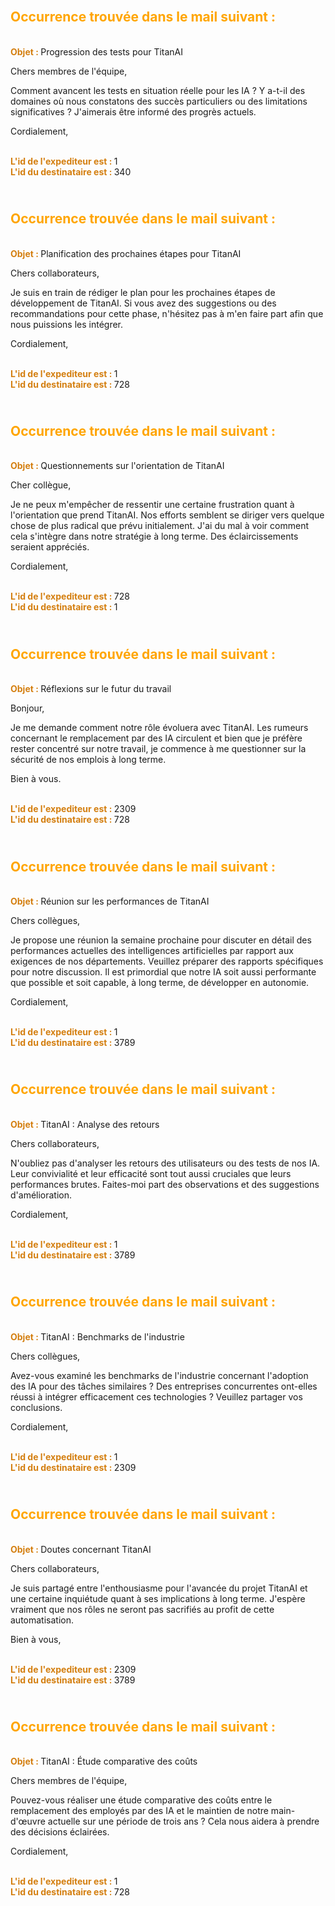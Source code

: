 ## <span style='color: orange;'><br> Occurrence trouvée dans le mail suivant :</span>
 

**<span style='color: #d47f10;'><br> Objet : </span>** Progression des tests pour TitanAI


Chers membres de l'équipe,

Comment avancent les tests en situation réelle pour les IA ? Y a-t-il des domaines où nous constatons des succès particuliers ou des limitations significatives ? J'aimerais être informé des progrès actuels.

Cordialement,

**<span style='color: #d47f10;'><br>L'id de l'expediteur est : </span>** 1
**<span style='color: #d47f10;'><br>L'id du destinataire est : </span>** 340
## <span style='color: orange;'><br> Occurrence trouvée dans le mail suivant :</span>
 

**<span style='color: #d47f10;'><br> Objet : </span>** Planification des prochaines étapes pour TitanAI


Chers collaborateurs,

Je suis en train de rédiger le plan pour les prochaines étapes de développement de TitanAI. Si vous avez des suggestions ou des recommandations pour cette phase, n'hésitez pas à m'en faire part afin que nous puissions les intégrer.

Cordialement,

**<span style='color: #d47f10;'><br>L'id de l'expediteur est : </span>** 1
**<span style='color: #d47f10;'><br>L'id du destinataire est : </span>** 728
## <span style='color: orange;'><br> Occurrence trouvée dans le mail suivant :</span>
 

**<span style='color: #d47f10;'><br> Objet : </span>** Questionnements sur l'orientation de TitanAI


Cher collègue,

Je ne peux m'empêcher de ressentir une certaine frustration quant à l'orientation que prend TitanAI. Nos efforts semblent se diriger vers quelque chose de plus radical que prévu initialement. J'ai du mal à voir comment cela s'intègre dans notre stratégie à long terme. Des éclaircissements seraient appréciés.

Cordialement,


**<span style='color: #d47f10;'><br>L'id de l'expediteur est : </span>** 728
**<span style='color: #d47f10;'><br>L'id du destinataire est : </span>** 1
## <span style='color: orange;'><br> Occurrence trouvée dans le mail suivant :</span>
 

**<span style='color: #d47f10;'><br> Objet : </span>** Réflexions sur le futur du travail


Bonjour,

Je me demande comment notre rôle évoluera avec TitanAI. Les rumeurs concernant le remplacement par des IA circulent et bien que je préfère rester concentré sur notre travail, je commence à me questionner sur la sécurité de nos emplois à long terme.

Bien à vous.

**<span style='color: #d47f10;'><br>L'id de l'expediteur est : </span>** 2309
**<span style='color: #d47f10;'><br>L'id du destinataire est : </span>** 728
## <span style='color: orange;'><br> Occurrence trouvée dans le mail suivant :</span>
 

**<span style='color: #d47f10;'><br> Objet : </span>** Réunion sur les performances de TitanAI


Chers collègues,

Je propose une réunion la semaine prochaine pour discuter en détail des performances actuelles des intelligences artificielles par rapport aux exigences de nos départements. Veuillez préparer des rapports spécifiques pour notre discussion. Il est primordial que notre IA soit aussi performante que possible et soit capable, à long terme, de développer en autonomie.

Cordialement,

**<span style='color: #d47f10;'><br>L'id de l'expediteur est : </span>** 1
**<span style='color: #d47f10;'><br>L'id du destinataire est : </span>** 3789
## <span style='color: orange;'><br> Occurrence trouvée dans le mail suivant :</span>
 

**<span style='color: #d47f10;'><br> Objet : </span>** TitanAI : Analyse des retours


Chers collaborateurs,

N'oubliez pas d'analyser les retours des utilisateurs ou des tests de nos IA. Leur convivialité et leur efficacité sont tout aussi cruciales que leurs performances brutes. Faites-moi part des observations et des suggestions d'amélioration.

Cordialement,

**<span style='color: #d47f10;'><br>L'id de l'expediteur est : </span>** 1
**<span style='color: #d47f10;'><br>L'id du destinataire est : </span>** 3789
## <span style='color: orange;'><br> Occurrence trouvée dans le mail suivant :</span>
 

**<span style='color: #d47f10;'><br> Objet : </span>** TitanAI : Benchmarks de l'industrie


Chers collègues,

Avez-vous examiné les benchmarks de l'industrie concernant l'adoption des IA pour des tâches similaires ? Des entreprises concurrentes ont-elles réussi à intégrer efficacement ces technologies ? Veuillez partager vos conclusions.

Cordialement,

**<span style='color: #d47f10;'><br>L'id de l'expediteur est : </span>** 1
**<span style='color: #d47f10;'><br>L'id du destinataire est : </span>** 2309
## <span style='color: orange;'><br> Occurrence trouvée dans le mail suivant :</span>
 

**<span style='color: #d47f10;'><br> Objet : </span>** Doutes concernant TitanAI


Chers collaborateurs,

Je suis partagé entre l'enthousiasme pour l'avancée du projet TitanAI et une certaine inquiétude quant à ses implications à long terme. J'espère vraiment que nos rôles ne seront pas sacrifiés au profit de cette automatisation.

Bien à vous,

**<span style='color: #d47f10;'><br>L'id de l'expediteur est : </span>** 2309
**<span style='color: #d47f10;'><br>L'id du destinataire est : </span>** 3789
## <span style='color: orange;'><br> Occurrence trouvée dans le mail suivant :</span>
 

**<span style='color: #d47f10;'><br> Objet : </span>** TitanAI : Étude comparative des coûts


Chers membres de l'équipe,

Pouvez-vous réaliser une étude comparative des coûts entre le remplacement des employés par des IA et le maintien de notre main-d'œuvre actuelle sur une période de trois ans ? Cela nous aidera à prendre des décisions éclairées.

Cordialement,

**<span style='color: #d47f10;'><br>L'id de l'expediteur est : </span>** 1
**<span style='color: #d47f10;'><br>L'id du destinataire est : </span>** 728
